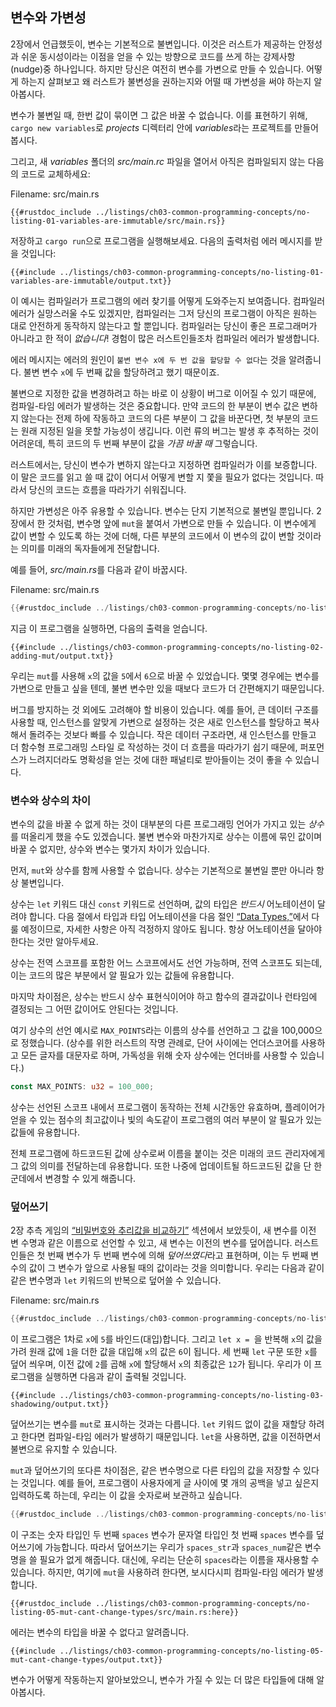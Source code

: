 ## 변수와 가변성

2장에서 언급했듯이, 변수는 기본적으로 불변입니다. 이것은
러스트가 제공하는 안정성과 쉬운 동시성이라는 이점을 얻을 수 있는 방향으로 코드를
쓰게 하는 강제사항(nudge)중 하나입니다. 하지만 당신은 여전히
변수를 가변으로 만들 수 있습니다. 어떻게 하는지 살펴보고 왜
러스트가 불변성을 권하는지와 어떨 때 가변성을 써야 하는지
알아봅시다.

변수가 불변일 때, 한번 값이 묶이면 그 값은 바꿀 수
없습니다. 이를 표현하기 위해, `cargo new variables`로
*projects* 디렉터리 안에 *variables*라는 프로젝트를 만들어 봅시다.

그리고, 새 *variables* 폴더의 *src/main.rc* 파일을 열어서
아직은 컴파일되지 않는 다음의 코드로 교체하세요:

<span class="filename">Filename: src/main.rs</span>

```rust,ignore,does_not_compile
{{#rustdoc_include ../listings/ch03-common-programming-concepts/no-listing-01-variables-are-immutable/src/main.rs}}
```

저장하고 `cargo run`으로 프로그램을 실행해보세요. 다음의 출력처럼
에러 메시지를 받을 것입니다:

```console
{{#include ../listings/ch03-common-programming-concepts/no-listing-01-variables-are-immutable/output.txt}}
```

이 예시는 컴파일러가 프로그램의 에러 찾기를 어떻게 도와주는지 보여줍니다.
컴파일러 에러가 실망스러울 수도 있겠지만, 컴파일러는 그저 당신의 프로그램이 아직은 
원하는 대로 안전하게 동작하지 않는다고 할 뿐입니다. 컴파일러는 당신이 좋은 프로그래머가
아니라고 한 적이 *없습니다*! 경험이 많은 러스트인들조차 컴파일러 에러가 발생합니다.

에러 메시지는 에러의 원인이 `불변 변수 x에
두 번 값을 할당할 수 없다`는 것을 알려줍니다. 불변 변수 `x`에 두 번째 값을 할당하려고
했기 때문이죠.

불변으로 지정한 값을 변경하려고 하는
바로 이 상황이 버그로 이어질 수 있기 때문에,
컴파일-타임 에러가 발생하는 것은 중요합니다. 만약 코드의 한 부분이 변수 값은 변하지 않는다는
전제 하에 작동하고 코드의 다른 부분이 그 값을 바꾼다면, 첫
부분의 코드는 원래 지정된 일을 못할 가능성이 생깁니다.
이런 류의 버그는 발생 후 추적하는 것이 어려운데,
특히 코드의 두 번째 부분이 값을 *가끔 바꿀 때* 그렇습니다.

러스트에서는, 당신이 변수가 변하지 않는다고 지정하면
컴파일러가 이를 보증합니다. 이 말은 코드를 읽고 쓸 때 값이 어디서 어떻게 변할 지
쫓을 필요가 없다는 것입니다. 따라서 당신의 코드는
흐름을 따라가기 쉬워집니다.

하지만 가변성은 아주 유용할 수 있습니다. 변수는 단지 기본적으로 불변일 뿐입니다.
2장에서 한 것처럼, 변수명 앞에 `mut`을 붙여서 가변으로
만들 수 있습니다. 이 변수에게 값이 변할 수 있도록 하는 것에 더해,
다른 부분의 코드에서 이 변수의 값이 변할 것이라는
의미를 미래의 독자들에게 전달합니다.

예를 들어, *src/main.rs*를 다음과 같이 바꿉시다.

<span class="filename">Filename: src/main.rs</span>

```rust
{{#rustdoc_include ../listings/ch03-common-programming-concepts/no-listing-02-adding-mut/src/main.rs}}
```

지금 이 프로그램을 실행하면, 다음의 출력을 얻습니다.

```console
{{#include ../listings/ch03-common-programming-concepts/no-listing-02-adding-mut/output.txt}}
```

우리는 `mut`를 사용해 `x`의 값을 `5`에서 `6`으로 바꿀 수
있었습니다. 몇몇 경우에는 변수를 가변으로 만들고 싶을 텐데,
불변 변수만 있을 때보다 코드가 더 간편해지기 때문입니다.

버그를 방지하는 것 외에도 고려해야 할 비용이
있습니다. 예를 들어, 큰 데이터 구조를 사용할 때, 인스턴스를 알맞게 가변으로 설정하는 것은 
새로 인스턴스를 할당하고 복사해서 돌려주는 것보다 빠를 수
있습니다. 작은 데이터 구조라면, 새 인스턴스를 만들고 더 함수형 프로그래밍 스타일
로 작성하는 것이 더 흐름을 따라가기 쉽기 때문에, 퍼포먼스가
느려지더라도 명확성을 얻는 것에 대한 패널티로 받아들이는 것이 좋을 수 있습니다.

### 변수와 상수의 차이

변수의 값을 바꿀 수 없게 하는 것이 대부분의 다른 프로그래밍 언어가 가지고
있는 *상수*를 떠올리게 했을 수도 있겠습니다. 불변 변수와
마찬가지로 상수는 이름에 묶인 값이며
바꿀 수 없지만, 상수와 변수는 몇가지 차이가
있습니다.

먼저, `mut`와 상수를 함께 사용할 수 없습니다. 
상수는 기본적으로 불변일 뿐만 아니라 항상 불변입니다.

상수는 `let` 키워드 대신 `const` 키워드로 선언하며,
값의 타입은 *반드시* 어노테이션이 달려야 합니다. 다음 절에서 타입과 타입 
어노테이션을 다음 절인 [“Data Types,”][data-types]<!-- ignore -->에서 다룰 예정이므로,
자세한 사항은 아직 걱정하지 않아도 됩니다. 항상 어노테이션을
달아야 한다는 것만 알아두세요.

상수는 전역 스코프를 포함한 어느 스코프에서도 선언 가능하며, 전역 스코프도 되는데,
이는 코드의 많은 부분에서 알 필요가 있는 값들에 유용합니다.

마지막 차이점은, 상수는 반드시 상수 표현식이어야 하고
함수의 결과값이나 런타임에 결정되는 그 어떤 값이어도
안된다는 것입니다.

여기 상수의 선언 예시로 `MAX_POINTS`라는 이름의
상수를 선언하고 그 값을 100,000으로 정했습니다. (상수를 위한 러스트의 작명 관례로,
단어 사이에는 언더스코어를 사용하고 모든 글자를 대문자로 하며,
가독성을 위해 숫자 상수에는 언더바를 사용할 수 있습니다.)

```rust
const MAX_POINTS: u32 = 100_000;
```

상수는 선언된 스코프 내에서 프로그램이 동작하는 전체
시간동안 유효하며, 플레이어가 얻을 수 있는
점수의 최고값이나 빛의 속도같이
프로그램의 여러 부분이
알 필요가 있는 값들에 유용합니다.

전체 프로그램에 하드코드된 값에 상수로써 이름을 붙이는 것은
미래의 코드 관리자에게 그 값의 의미를 전달하는데 유용합니다.
또한 나중에 업데이트될 하드코드된 값을
단 한 군데에서 변경할 수 있게 해줍니다.

### 덮어쓰기

2장 추측 게임의 [“비밀번호와 추리값을 비교하기”][comparing-the-guess-to-the-secret-number]<!-- 
ignore --> 섹션에서 보았듯이, 새 변수를 이전 변
수명과 같은 이름으로 선언할 수 있고, 새 변수는 이전의 변수를 덮어씁니다.
러스트인들은 첫 번째 변수가 두 번째 변수에 의해 *덮어쓰였다*라고 표현하며,
이는 두 번째 변수의 값이 그 변수가 앞으로 사용될 때의
값이라는 것을 의미합니다. 우리는 다음과 같이 같은 변수명과 `let` 키워드의
반복으로 덮어쓸 수 있습니다.

<span class="filename">Filename: src/main.rs</span>

```rust
{{#rustdoc_include ../listings/ch03-common-programming-concepts/no-listing-03-shadowing/src/main.rs}}
```

이 프로그램은 1차로 `x`에 `5`를 바인드(대입)합니다. 그리고 `let x = `을 반복해 `x`의 값을 가려
원래 값에 `1`을 더한 값을 대입해 `x`의 값은 `6`이 됩니다.
세 번째 `let` 구문 또한 `x`를 덮어 씌우며,
이전 값에 `2`를 곱해 `x`에 할당해서 `x`의 최종값은 `12`가 됩니다. 우리가 이 프로그램을 실행하면
다음과 같이 출력될 것입니다.

```console
{{#include ../listings/ch03-common-programming-concepts/no-listing-03-shadowing/output.txt}}
```

덮어쓰기는 변수를 `mut`로 표시하는 것과는 다릅니다.
`let` 키워드 없이 값을 재할당 하려고 한다면
컴파일-타임 에러가 발생하기 때문입니다.
`let`을 사용하면, 값을 이전하면서 불변으로
유지할 수 있습니다.

`mut`과 덮어쓰기의 또다른 차이점은,
같은 변수명으로 다른 타입의 값을 저장할 수 있다는 것입니다.
예를 들어, 프로그램이 사용자에게 글 사이에
몇 개의 공백을 넣고 싶은지 입력하도록 하는데,
우리는 이 값을 숫자로써 보관하고 싶습니다.

```rust
{{#rustdoc_include ../listings/ch03-common-programming-concepts/no-listing-04-shadowing-can-change-types/src/main.rs:here}}
```

이 구조는 숫자 타입인 두 번째 `spaces` 변수가 문자열 타입인
첫 번째 `spaces` 변수를 덮어쓰기에 가능합니다.
따라서 덮어쓰기는 우리가 `spaces_str`과 `spaces_num`같은
변수명을 쓸 필요가 없게 해줍니다.
대신에, 우리는 단순히 `spaces`라는 이름을 재사용할 수 있습니다.
하지만, 여기에 `mut`을 사용하려 한다면, 보시다시피 컴파일-타임 에러가 발생합니다.

```rust,ignore,does_not_compile
{{#rustdoc_include ../listings/ch03-common-programming-concepts/no-listing-05-mut-cant-change-types/src/main.rs:here}}
```

에러는 변수의 타입을 바꿀 수 없다고 알려줍니다.

```console
{{#include ../listings/ch03-common-programming-concepts/no-listing-05-mut-cant-change-types/output.txt}}
```

변수가 어떻게 작동하는지 알아보았으니, 변수가 가질 수 있는 더 많은
타입들에 대해 알아봅시다.

[comparing-the-guess-to-the-secret-number]:
ch02-00-guessing-game-tutorial.html#%EB%B9%84%EB%B0%80%EB%B2%88%ED%98%B8%EC%99%80-%EC%B6%94%EB%A6%AC%EA%B0%92%EC%9D%84-%EB%B9%84%EA%B5%90%ED%95%98%EA%B8%B0
[data-types]: ch03-02-data-types.html#data-types
